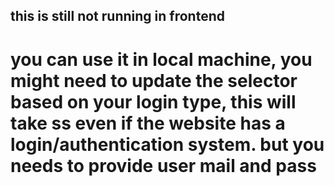 ## this is still not running in frontend
# you can use it in local machine, you might need to update the selector based on your login type, this will take ss even if the website has a login/authentication system. but you needs to provide user mail and pass 